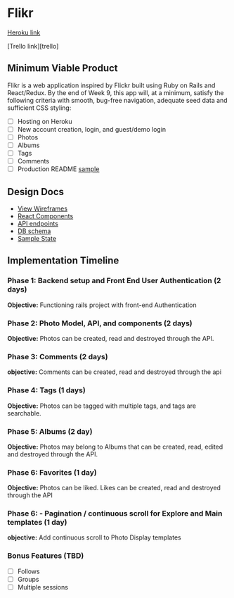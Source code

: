 # Flikr

[Heroku link][heroku]

[Trello link][trello]

[heroku]: https://flikr.herokuapp.com/#/

## Minimum Viable Product

Flikr is a web application inspired by Flickr built using Ruby on Rails
and React/Redux.  By the end of Week 9, this app will, at a minimum, satisfy the
following criteria with smooth, bug-free navigation, adequate seed data and
sufficient CSS styling:

- [ ] Hosting on Heroku
- [ ] New account creation, login, and guest/demo login
- [ ] Photos
- [ ] Albums
- [ ] Tags
- [ ] Comments
- [ ] Production README [sample](../production_readme.md)

## Design Docs
* [View Wireframes][wireframes]
* [React Components][components]
* [API endpoints][api-endpoints]
* [DB schema][schema]
* [Sample State][sample-state]

[wireframes]: ./wireframes
[components]: ./component-hierarchy.md
[sample-state]: ./sample-state.md
[api-endpoints]: ./api-endpoints.md
[schema]: ./schema.md

## Implementation Timeline

### Phase 1: Backend setup and Front End User Authentication (2 days)

**Objective:** Functioning rails project with front-end Authentication

### Phase 2: Photo Model, API, and components (2 days)

**Objective:** Photos can be created, read and destroyed through
the API.

### Phase 3: Comments (2 days)

**objective:** Comments can be created, read and destroyed through the api

### Phase 4: Tags (1 days)

**Objective:** Photos can be tagged with multiple tags, and tags are searchable.

### Phase 5: Albums (2 day)

**Objective:** Photos may belong to Albums that can be created, read, edited and destroyed through the API.

### Phase 6: Favorites (1 day)

**Objective:** Photos can be liked. Likes can be created, read and destroyed through the API

### Phase 6: - Pagination / continuous scroll for Explore and Main templates (1 day)

**objective:** Add continuous scroll to Photo Display templates

### Bonus Features (TBD)
- [ ] Follows
- [ ] Groups
- [ ] Multiple sessions
